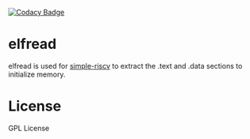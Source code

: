 [![Codacy Badge](https://app.codacy.com/project/badge/Grade/c02db2ae9ed642c29bf1f1a44e343ec9)](https://www.codacy.com/manual/kuopinghsu/elfread?utm_source=github.com&amp;utm_medium=referral&amp;utm_content=kuopinghsu/elfread&amp;utm_campaign=Badge_Grade)

# elfread

elfread is used for <A Href="https://github.com/kuopinghsu/simple-riscv">simple-riscv</A> to extract the .text and .data sections to initialize memory.

# License

GPL License

